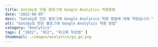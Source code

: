 ```yaml
---
title: Gatsby로 만들 블로그에 Google Analytics 적용방법
date: "2022-08-05"
desc: "Gatsby로 만든 블로그에 Google Analytics 적용 방법에 대해 적었습니다."
alt: "Gatsby로 만든 블로그에 Google Analytics 적용 방법"
category: "Analytics"
tags: [ "2022", "회고", "회고록 작성법" ]
thumbnail: ./images/analytics/ga_gs.png
---
```


